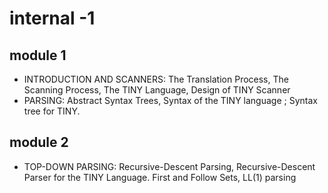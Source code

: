 # internal -1

## module 1

* INTRODUCTION AND SCANNERS: The Translation Process, The Scanning Process, The TINY Language, Design of TINY Scanner 
* PARSING: Abstract Syntax Trees, Syntax of the TINY language ; Syntax tree for TINY.

## module 2

* TOP-DOWN PARSING: Recursive-Descent Parsing, Recursive-Descent Parser for the TINY Language. First and Follow Sets, LL(1) parsing

